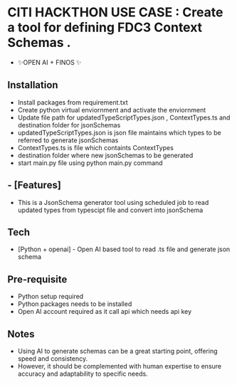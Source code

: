 # CITI HACKTHON USE CASE : Create a tool for defining FDC3 Context Schemas .



- ✨OPEN AI + FINOS  ✨

## Installation

- Install packages from requirement.txt
- Create python virtual enviornment and activate the enviornment
- Update file path for updatedTypeScriptTypes.json , ContextTypes.ts and destination folder for jsonSchemas
- updatedTypeScriptTypes.json is json file maintains which types to be referred to generate jsonSchemas
- ContextTypes.ts is file which containts ContextTypes 
- destination folder where new jsonSchemas to be generated
- start main.py file using python main.py command

## - [Features]
- This is a JsonSchema generator tool using scheduled job to read updated types from typescipt file and convert into jsonSchema


## Tech



- [Python + openai] - Open AI based tool to read .ts file and generate json schema 


## Pre-requisite
- Python setup required
- Python packages needs to be installed
- Open AI account required as it call api which needs api key

## Notes
- Using AI to generate schemas can be a great starting point, offering speed and consistency.
- However, it should be complemented with human expertise to ensure accuracy and adaptability to specific needs.
